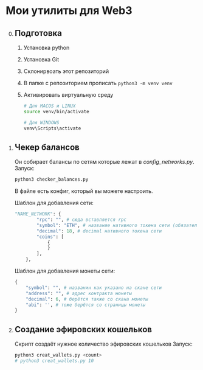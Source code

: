 # Мои утилиты для Web3

0. ## Подготовка
    1. Установка python
    2. Установка Git
    3. Склонирвоать этот репозиторий
    4. В папке с репозиторием прописать ```python3 -m venv venv```
    5. Активировать виртуальную среду
        ```bash
        # Для MACOS и LINUX
        source venv/bin/activate
        ```

        ```PowerShell    
        # Для WINDOWS
        venv\Scripts\activate 
        ```

1. ## Чекер балансов  
    Он собирает балансы по сетям которые лежат в _config_networks.py_.   
    Запуск:
    ```python
    python3 checker_balances.py
    ```
    В файле есть конфиг, который вы можете настроить.  
    
    Шаблон для добавления сети:
    ```python
    "NAME_NETWORK": {
            "rpc": "", # сюда вставляется rpc
            "symbol": "ETH", # название нативного токена сети (обязательно капсом)
            "decimal": 18, # decimal нативного токена сети
            "coins": [
                {
                }
            ],
        },
    ```
    Шаблон для добавления монеты сети:
    ```python
    {
        "symbol": "", # названин как указано на скане сети
        "address": "", # адрес контракта монеты
        "decimal": 6, # берётся также со скана монеты
        "abi": '', # тоже берётся со страницы монеты
    }
    ```

2. ## Создание эфировских кошельков   
    Скрипт создаёт нужное количество эфировских кошельков
    Запуск:
    ```python
    python3 creat_wallets.py <count>
    # python3 creat_wallets.py 10 
    ```